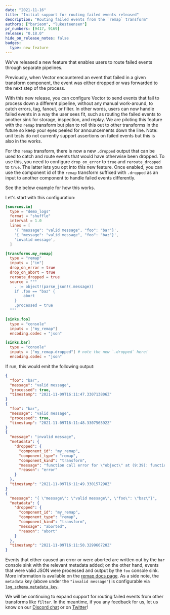 ```yaml
---
date: "2021-11-16"
title: "Initial support for routing failed events released"
description: "Routing failed events from the `remap` transform"
authors: ["barieom", "lukesteensen"]
pr_numbers: [9417, 9169]
release: "0.18.0"
hide_on_release_notes: false
badges:
  type: new feature
---
```


We've released a new feature that enables users to route failed events through separate pipelines.

Previously, when Vector encountered an event that failed in a given transform component, the event was either dropped or was forwarded to the next step of the process.

With this new release, you can configure Vector to send events that fail to process down a different pipeline, without any manual work-around, to catch errors, tag, fanout, or filter. In other words, users can now handle failed events in a way the user sees fit, such as routing the failed events to another sink for storage, inspection, and replay. We are piloting this feature with the `remap` transform but plan to roll this out to other transforms in the future so keep your eyes peeled for announcements down the line. Note: unit tests do not currently support assertions on failed events but this is also in the works.

For the `remap` transform, there is now a new `.dropped` output that can be used to catch and route events that would have otherwise been dropped. To use this, you need to configure `drop_on_error` to `true` and `reroute_dropped` to `true`. The latter lets you opt into this new feature. Once enabled, you can use the component id of the `remap` transform suffixed with `.dropped` as an input to another component to handle failed events differently.

See the below example for how this works.

Let's start with this configuration:

``` toml
[sources.in]
  type = "demo_logs"
  format = "shuffle"
  interval = 1.0
  lines = [
    '{ "message": "valid message", "foo": "bar"}',
    '{ "message": "valid message", "foo": "baz"}',
    'invalid message',
  ]

[transforms.my_remap]
  type = "remap"
  inputs = ["in"]
  drop_on_error = true
  drop_on_abort = true
  reroute_dropped = true
  source = """
    . |= object!(parse_json!(.message))
    if .foo == "baz" {
        abort
    }
    .processed = true
  """

[sinks.foo]
  type = "console"
  inputs = ["my_remap"]
  encoding.codec = "json"

[sinks.bar]
  type = "console"
  inputs = ["my_remap.dropped"] # note the new `.dropped` here!
  encoding.codec = "json"
```

If run, this would emit the following output:

```json
{
  "foo": "bar",
  "message": "valid message",
  "processed": true,
  "timestamp": "2021-11-09T16:11:47.330713806Z"
}
{
  "foo": "bar",
  "message": "valid message",
  "processed": true,
  "timestamp": "2021-11-09T16:11:48.330756592Z"
}
{
  "message": "invalid message",
  "metadata": {
    "dropped": {
      "component_id": "my_remap",
      "component_type": "remap",
      "component_kind": "transform",
      "message": "function call error for \"object\" at (9:39): function call error for \"parse_json\" at (17:38): unable to parse json: expected value at line 1 column 1",
      "reason": "error"
    }
  },
  "timestamp": "2021-11-09T16:11:49.330157298Z"
}
{
  "message": "{ \"message\": \"valid message\", \"foo\": \"baz\"}",
  "metadata": {
    "dropped": {
      "component_id": "my_remap",
      "component_type": "remap",
      "component_kind": "transform",
      "message": "aborted",
      "reason": "abort"
    }
  },
  "timestamp": "2021-11-09T16:11:50.329966720Z"
}
```

Events that either caused an error or were aborted are written out by the `bar` console sink with the relevant metadata added; on the other hand, events that were valid JSON were processed and output by the `foo` console sink. More information is available on the [remap docs page]. As a side note, the `metadata` key (above under the `"invalid message"`) is configurable via [`log_schema.metadata_key`][log_schema.metadata_key].

We will be continuing to expand support for routing failed events from other transforms like `filter`. In the meantime, if you any feedback for us, let us know on our [Discord chat] or on [Twitter]!

[remap docs page]: /docs/reference/configuration/transforms/remap/
[log_schema.metadata_key]: /docs/reference/configuration/global-options/#log_schema.metadata_key
[Discord chat]: https://discord.com/invite/dX3bdkF
[Twitter]: https://twitter.com/vectordotdev
